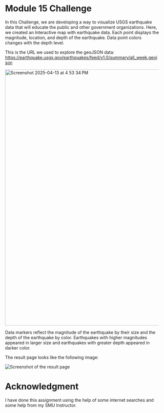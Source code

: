 # Module 15 Challenge     

In this Challenge, we are developing a way to visualize USGS earthquake data that will educate the public and other government organizations. Here, we created an Interactive map with earthquake data. Each point displays the magnitude, location, and depth of the earthquake. Data point colors changes with the depth level.
    

This is the URL we used to explore the geoJSON data: https://earthquake.usgs.gov/earthquakes/feed/v1.0/summary/all_week.geojson



                   
<img width="839" alt="Screenshot 2025-04-13 at 4 53 34 PM" src="https://github.com/user-attachments/assets/c0c24e6c-70c6-4b48-9480-1efde9e0ec89" />      





Data markers reflect the magnitude of the earthquake by their size and the depth of the earthquake by color. Earthquakes with higher magnitudes appeared in larger size and earthquakes with greater depth appeared in darker color. 
                            
The result page looks like the following image:
                  
![Screenshot of the result page](https://github.com/user-attachments/assets/4d9320aa-370e-4cde-99c9-30aeb3bbd027)


# Acknowledgment   
          
I have done this assignment using the help of some internet searches and some help from my SMU Instructor.
